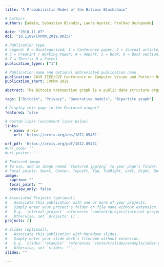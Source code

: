 ```yaml
---
title: "A Probabilistic Model of the Bitcoin Blockchain"

# Authors
authors: [admin, Sebastien Blandin, Laura Wynter, Pralhad Deshpande]

date: "2018-11-07"
doi: "10.1109/CVPRW.2019.00337"

# Publication type.
# Legend: 0 = Uncategorized; 1 = Conference paper; 2 = Journal article;
# 3 = Preprint / Working Paper; 4 = Report; 5 = Book; 6 = Book section;
# 7 = Thesis; 8 = Patent
publication_types: ["1"]

# Publication name and optional abbreviated publication name.
publication: 2019 IEEE/CVF Conference on Computer Vision and Pattern Recognition Workshops
publication_short: CVPRW 2019

abstract: The Bitcoin transaction graph is a public data structure organized as transactions between addresses, each associated with a logical entity. In this work, we introduce a complete probabilistic model of the Bitcoin Blockchain, setting the basis for follow-up AI applications on Bitcoin transactions. We first formulate a set of conditional dependencies induced by the Bitcoin protocol at the block level and derive a corresponding fully observed graphical model of a Bitcoin block. We then extend the model to include hidden entity attributes such as the functional category of the associated logical agent and derive asymptotic bounds on the privacy properties implied by this model. At the network level, we show evidence of complex transaction-to-transaction behavior and present a relevant discriminative model of the agent categories. Performance of both the block-based graphical model and the network-level discriminative model are evaluated on a subset of the public Bitcoin Blockchain.

tags: ["Bitcoin", "Privacy", "Generative models", "Bipartite graph"]

# Display this page in the Featured widget?
featured: false

# Custom links (uncomment lines below)
links:
  - name: Arxiv
    url: 'https://arxiv.org/abs/1812.05451'

url_pdf: 'https://arxiv.org/pdf/1812.05451'
#url_code: ''
#url_poster: ''

# Featured image
# To use, add an image named `featured.jpg/png` to your page's folder. 
# Focal points: Smart, Center, TopLeft, Top, TopRight, Left, Right, BottomLeft, Bottom, BottomRight.
image:
  caption: ""
  focal_point: ""
  preview_only: false

# Associated Projects (optional).
#   Associate this publication with one or more of your projects.
#   Simply enter your project's folder or file name without extension.
#   E.g. `internal-project` references `content/project/internal-project/index.md`.
#   Otherwise, set `projects: []`.
projects: []

# Slides (optional).
#   Associate this publication with Markdown slides.
#   Simply enter your slide deck's filename without extension.
#   E.g. `slides: "example"` references `content/slides/example/index.md`.
#   Otherwise, set `slides: ""`.
slides: ""

---
```

